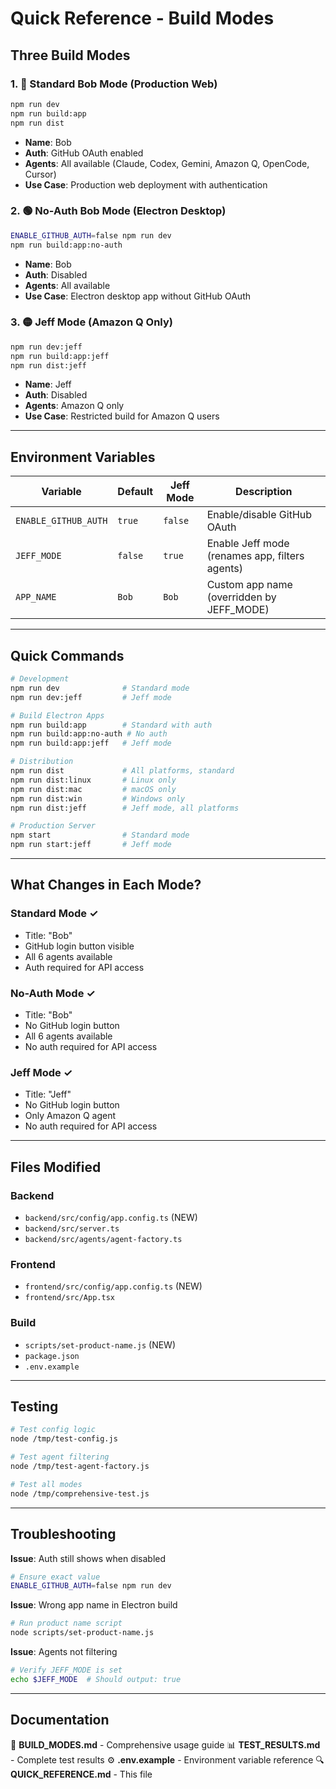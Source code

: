 # Quick Reference - Build Modes

## Three Build Modes

### 1. 🔵 Standard Bob Mode (Production Web)
```bash
npm run dev
npm run build:app
npm run dist
```
- **Name**: Bob
- **Auth**: GitHub OAuth enabled
- **Agents**: All available (Claude, Codex, Gemini, Amazon Q, OpenCode, Cursor)
- **Use Case**: Production web deployment with authentication

### 2. 🟢 No-Auth Bob Mode (Electron Desktop)
```bash
ENABLE_GITHUB_AUTH=false npm run dev
npm run build:app:no-auth
```
- **Name**: Bob
- **Auth**: Disabled
- **Agents**: All available
- **Use Case**: Electron desktop app without GitHub OAuth

### 3. 🟡 Jeff Mode (Amazon Q Only)
```bash
npm run dev:jeff
npm run build:app:jeff
npm run dist:jeff
```
- **Name**: Jeff
- **Auth**: Disabled
- **Agents**: Amazon Q only
- **Use Case**: Restricted build for Amazon Q users

---

## Environment Variables

| Variable | Default | Jeff Mode | Description |
|----------|---------|-----------|-------------|
| `ENABLE_GITHUB_AUTH` | `true` | `false` | Enable/disable GitHub OAuth |
| `JEFF_MODE` | `false` | `true` | Enable Jeff mode (renames app, filters agents) |
| `APP_NAME` | `Bob` | `Bob` | Custom app name (overridden by JEFF_MODE) |

---

## Quick Commands

```bash
# Development
npm run dev              # Standard mode
npm run dev:jeff         # Jeff mode

# Build Electron Apps
npm run build:app        # Standard with auth
npm run build:app:no-auth # No auth
npm run build:app:jeff   # Jeff mode

# Distribution
npm run dist             # All platforms, standard
npm run dist:linux       # Linux only
npm run dist:mac         # macOS only
npm run dist:win         # Windows only
npm run dist:jeff        # Jeff mode, all platforms

# Production Server
npm start                # Standard mode
npm run start:jeff       # Jeff mode
```

---

## What Changes in Each Mode?

### Standard Mode ✓
- Title: "Bob"
- GitHub login button visible
- All 6 agents available
- Auth required for API access

### No-Auth Mode ✓
- Title: "Bob"
- No GitHub login button
- All 6 agents available
- No auth required for API access

### Jeff Mode ✓
- Title: "Jeff"
- No GitHub login button
- Only Amazon Q agent
- No auth required for API access

---

## Files Modified

### Backend
- `backend/src/config/app.config.ts` (NEW)
- `backend/src/server.ts`
- `backend/src/agents/agent-factory.ts`

### Frontend
- `frontend/src/config/app.config.ts` (NEW)
- `frontend/src/App.tsx`

### Build
- `scripts/set-product-name.js` (NEW)
- `package.json`
- `.env.example`

---

## Testing

```bash
# Test config logic
node /tmp/test-config.js

# Test agent filtering
node /tmp/test-agent-factory.js

# Test all modes
node /tmp/comprehensive-test.js
```

---

## Troubleshooting

**Issue**: Auth still shows when disabled
```bash
# Ensure exact value
ENABLE_GITHUB_AUTH=false npm run dev
```

**Issue**: Wrong app name in Electron build
```bash
# Run product name script
node scripts/set-product-name.js
```

**Issue**: Agents not filtering
```bash
# Verify JEFF_MODE is set
echo $JEFF_MODE  # Should output: true
```

---

## Documentation

📖 **BUILD_MODES.md** - Comprehensive usage guide
📊 **TEST_RESULTS.md** - Complete test results
⚙️ **.env.example** - Environment variable reference
🔍 **QUICK_REFERENCE.md** - This file

